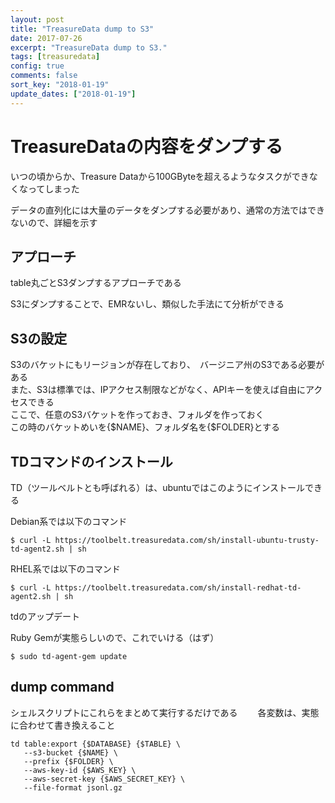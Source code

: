 ```yaml
---
layout: post
title: "TreasureData dump to S3"
date: 2017-07-26
excerpt: "TreasureData dump to S3."
tags: [treasuredata]
config: true
comments: false
sort_key: "2018-01-19"
update_dates: ["2018-01-19"]
---
```


# TreasureDataの内容をダンプする

いつの頃からか、Treasure Dataから100GByteを超えるようなタスクができなくなってしまった  

データの直列化には大量のデータをダンプする必要があり、通常の方法ではできないので、詳細を示す

## アプローチ
table丸ごとS3ダンプするアプローチである  

S3にダンプすることで、EMRないし、類似した手法にて分析ができる　

## S3の設定
S3のバケットにもリージョンが存在しており、　バージニア州のS3である必要がある  
また、S3は標準では、IPアクセス制限などがなく、APIキーを使えば自由にアクセスできる  
ここで、任意のS3バケットを作っておき、フォルダを作っておく  
この時のバケットめいを{$NAME}、フォルダ名を{$FOLDER}とする  

## TDコマンドのインストール　
TD（ツールベルトとも呼ばれる）は、ubuntuではこのようにインストールできる　　

Debian系では以下のコマンド
```console
$ curl -L https://toolbelt.treasuredata.com/sh/install-ubuntu-trusty-td-agent2.sh | sh
```

RHEL系では以下のコマンド
```console
$ curl -L https://toolbelt.treasuredata.com/sh/install-redhat-td-agent2.sh | sh
```

tdのアップデート　　　

Ruby Gemが実態らしいので、これでいける（はず）  
```console
$ sudo td-agent-gem update
```

## dump command
シェルスクリプトにこれらをまとめて実行するだけである　　
各変数は、実態に合わせて書き換えること
```console
td table:export {$DATABASE} {$TABLE} \
   --s3-bucket {$NAME} \
   --prefix {$FOLDER} \
   --aws-key-id {$AWS_KEY} \
   --aws-secret-key {$AWS_SECRET_KEY} \
   --file-format jsonl.gz
```

